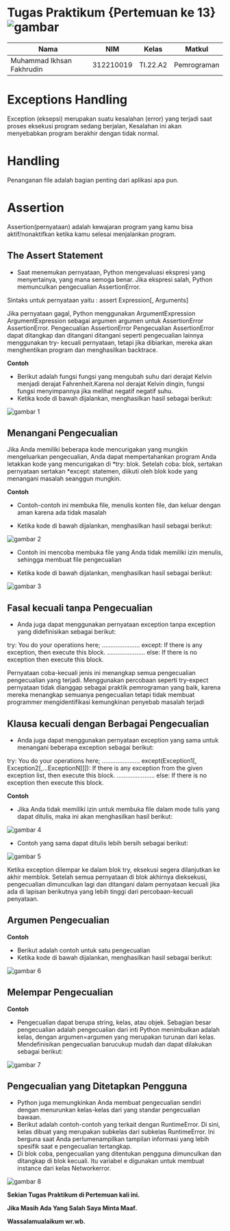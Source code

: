 # Tugas Praktikum {Pertemuan ke 13} ![gambar](https://camo.githubusercontent.com/1cf226ebd63b65195652984b96e56db54bfaa9a41690b6da6c138a40e4137393/68747470733a2f2f75706c6f61642e77696b696d656469612e6f72672f77696b6970656469612f636f6d6d6f6e732f302f30612f507974686f6e2e737667) 

|**Nama**|**NIM**|**Kelas**|**Matkul**|
|----|---|-----|------|
|Muhammad Ikhsan Fakhrudin|312210019|TI.22.A2|Pemrograman|

# Exceptions Handling

Exception (eksepsi) merupakan suatu kesalahan (error) yang terjadi saat proses eksekusi program sedang berjalan,
Kesalahan ini akan menyebabkan program berakhir dengan tidak normal.

# Handling

Penanganan file adalah bagian penting dari aplikasi apa pun.

# Assertion

Assertion(pernyataan) adalah kewajaran program yang kamu bisa aktif/nonaktifkan ketika kamu selesai menjalankan program.

## The Assert Statement

- Saat menemukan pernyataan, Python mengevaluasi ekspresi yang menyertainya, yang mana semoga benar. Jika ekspresi salah, Python memunculkan pengecualian AssertionError.

Sintaks untuk pernyataan yaitu :
assert Expression[, Arguments]

Jika pernyataan gagal, Python menggunakan ArgumentExpression ArgumentExpression sebagai argumen argumen untuk AssertionError AssertionError. Pengecualian AssertionError Pengecualian AssertionError dapat ditangkap dan ditangani ditangani seperti pengecualian lainnya menggunakan try- kecuali pernyataan, tetapi jika dibiarkan, mereka akan menghentikan program dan menghasilkan backtrace.

**Contoh**
- Berikut adalah fungsi fungsi yang mengubah suhu dari derajat Kelvin menjadi derajat Fahrenheit.Karena nol derajat Kelvin dingin, fungsi fungsi menyimpannya jika melihat negatif negatif suhu.
- Ketika kode di bawah dijalankan, menghasilkan hasil sebagai berikut:

![gambar 1](Screenshot/ss1.png)

## Menangani Pengecualian

Jika Anda memiliki beberapa kode mencurigakan yang mungkin mengeluarkan pengecualian, Anda dapat mempertahankan program Anda letakkan kode yang mencurigakan di *try: blok. Setelah coba: blok, sertakan pernyataan sertakan *except: statemen, diikuti oleh blok kode yang menangani masalah seanggun mungkin.

**Contoh**

- Contoh-contoh ini membuka file, menulis konten file, dan keluar dengan aman karena ada tidak masalah

- Ketika kode di bawah dijalankan, menghasilkan hasil sebagai berikut:

![gambar 2](Screenshot/ss2.png)

- Contoh ini mencoba membuka file yang Anda tidak memiliki izin menulis, sehingga membuat file pengecualian

- Ketika kode di bawah dijalankan, menghasilkan hasil sebagai berikut:

![gambar 3](Screenshot/ss3.png)

## Fasal kecuali tanpa Pengecualian

- Anda juga dapat menggunakan pernyataan exception tanpa exception yang didefinisikan sebagai berikut:

try: You do your operations here; ...................... except: If there is any exception, then execute this block. ...................... else: If there is no exception then execute this block.

Pernyataan coba-kecuali jenis ini menangkap semua pengecualian pengecualian yang terjadi. Menggunakan percobaan seperti try-expect pernyataan tidak dianggap sebagai praktik pemrograman yang baik, karena mereka menangkap semuanya pengecualian tetapi tidak membuat programmer mengidentifikasi kemungkinan penyebab masalah terjadi

## Klausa kecuali dengan Berbagai Pengecualian

- Anda juga dapat menggunakan pernyataan exception yang sama untuk menangani beberapa exception sebagai berikut:

try: You do your operations here; ...................... except(Exception1[, Exception2[,...ExceptionN]]]): If there is any exception from the given exception list, then execute this block. ...................... else: If there is no exception then execute this block.

**Contoh**

- Jika Anda tidak memiliki izin untuk membuka file dalam mode tulis yang dapat ditulis, maka ini akan menghasilkan hasil berikut:

![gambar 4](Screenshot/ss4.png)

- Contoh yang sama dapat ditulis lebih bersih sebagai berikut:

![gambar 5](Screenshot/ss5.png)

Ketika exception dilempar ke dalam blok try, eksekusi segera dilanjutkan ke akhir memblok. Setelah semua pernyataan di blok akhirnya dieksekusi, pengecualian dimunculkan lagi dan ditangani dalam pernyataan kecuali jika ada di lapisan berikutnya yang lebih tinggi dari percobaan-kecuali penyataan.

## Argumen Pengecualian

**Contoh**

- Berikut adalah contoh untuk satu pengecualian
- Ketika kode di bawah dijalankan, menghasilkan hasil sebagai berikut:

![gambar 6](Screenshot/ss6.png)

## Melempar Pengecualian

**Contoh**

- Pengecualian dapat berupa string, kelas, atau objek. Sebagian besar pengecualian adalah pengecualian dari inti Python menimbulkan adalah kelas, dengan argumen=argumen yang merupakan turunan dari kelas. Mendefinisikan pengecualian barucukup mudah dan dapat dilakukan sebagai berikut:

![gambar 7](Screenshot/ss7.png)

## Pengecualian yang Ditetapkan Pengguna

- Python juga memungkinkan Anda membuat pengecualian sendiri dengan menurunkan kelas-kelas dari yang standar pengecualian bawaan.
- Berikut adalah contoh-contoh yang terkait dengan RuntimeError. Di sini, kelas dibuat yang merupakan subkelas dari subkelas RuntimeError. Ini berguna saat Anda perlumenampilkan tampilan informasi yang lebih spesifik saat e pengecualian tertangkap.
- Di blok coba, pengecualian yang ditentukan pengguna dimunculkan dan ditangkap di blok kecuali. Itu variabel e digunakan untuk membuat instance dari kelas Networkerror.

![gambar 8](Screenshot/ss8.png)

**Sekian Tugas Praktikum di Pertemuan kali ini.**

**Jika Masih Ada Yang Salah Saya Minta Maaf.**

**Wassalamualaikum wr.wb.**

